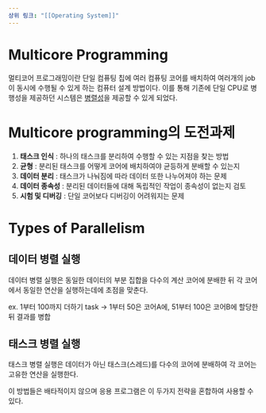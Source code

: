 ```yaml
---
상위 링크: "[[Operating System]]"
---
```

# Multicore Programming
멀티코어 프로그래밍이란 단일 컴퓨팅 칩에 여러 컴퓨팅 코어를 배치하여 여러개의 job이 동시에 수행될 수 있게 하는 컴퓨터 설계 방법이다. 이를 통해 기존에 단일 CPU로 병행성을 제공하던 시스템은 [병렬성](Concurrency와%20Parallelism.md)을 제공할 수 있게 되었다.

# Multicore programming의 도전과제

1. **태스크 인식** : 하나의 태스크를 분리하여 수행할 수 있는 지점을 찾는 방법
2. **균형** : 분리된 태스크를 어떻게 코어에 배치하여야 균등하게 분배할 수 있는지
3. **데이터 분리** : 태스크가 나눠짐에 따라 데이터 또한 나누어져야 하는 문제
4. **데이터 종속성** : 분리된 데이터들에 대해 독립적인 작업이 종속성이 없는지 검토
5. **시험 및 디버깅** : 단일 코어보다 디버깅이 어려워지는 문제

# Types of Parallelism

## 데이터 병렬 실행
데이터 병렬 실행은 동일한 데이터의 부분 집합을 다수의 계산 코어에 분배한 뒤 각 코어에서 동일한 연산을 실행하는데에 초점을 맞춘다.

ex. 1부터 100까지 더하기 task -> 1부터 50은 코어A에, 51부터 100은 코어B에 할당한 뒤 결과를 병합

## 태스크 병렬 실행
태스크 병렬 실행은 데이터가 아닌 태스크(스레드)를 다수의 코어에 분배하여 각 코어는 고유한 연산을 실행한다.

이 방법들은 배타적이지 않으며 응용 프로그램은 이 두가지 전략을 혼합하여 사용할 수 있다.


